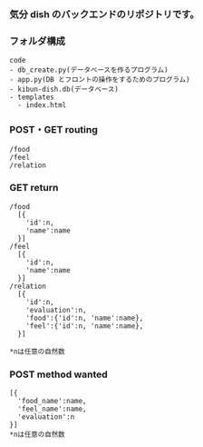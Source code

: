 ### 気分 dish のバックエンドのリポジトリです。

### フォルダ構成
```
code
- db_create.py(データベースを作るプログラム)
- app.py(DB とフロントの操作をするためのプログラム)
- kibun-dish.db(データベース)
- templates
  - index.html
```
### POST・GET routing
```
/food
/feel
/relation
```

### GET return
```
/food
  [{
    'id':n,
    'name':name
  }]
/feel
  [{
    'id':n,
    'name':name
  }]
/relation
  [{
    'id':n,
    'evaluation':n,
    'food':{'id':n, 'name':name},
    'feel':{'id':n, 'name':name},
  }]

*nは任意の自然数
```

### POST method wanted
```
[{
  'food_name':name,
  'feel_name':name,
  'evaluation':n
}]
*nは任意の自然数
```